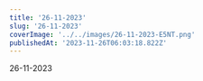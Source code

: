 ```yaml
---
title: '26-11-2023'
slug: '26-11-2023'
coverImage: '../../images/26-11-2023-E5NT.png'
publishedAt: '2023-11-26T06:03:18.822Z'
---
```


26-11-2023